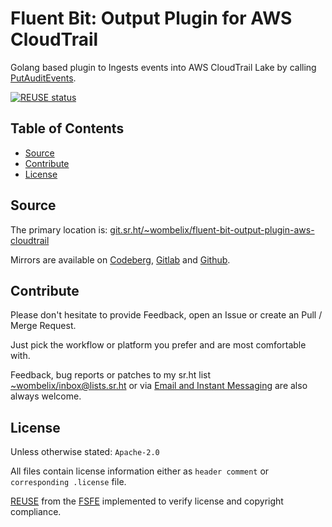 <!--
SPDX-FileCopyrightText: 2024 Dominik Wombacher <dominik@wombacher.cc>

SPDX-License-Identifier: Apache-2.0
-->

# Fluent Bit: Output Plugin for AWS CloudTrail

Golang based plugin to Ingests events into AWS CloudTrail Lake by calling
[PutAuditEvents](https://docs.aws.amazon.com/awscloudtraildata/latest/APIReference/API_PutAuditEvents.html).

[![REUSE status](https://api.reuse.software/badge/git.sr.ht/~wombelix/fluent-bit-output-plugin-aws-cloudtrail)](https://api.reuse.software/info/git.sr.ht/~wombelix/fluent-bit-output-plugin-aws-cloudtrail)

## Table of Contents

* [Source](#source)
* [Contribute](#contribute)
* [License](#license)

## Source

The primary location is:
[git.sr.ht/~wombelix/fluent-bit-output-plugin-aws-cloudtrail](https://git.sr.ht/~wombelix/fluent-bit-output-plugin-aws-cloudtrail)

Mirrors are available on
[Codeberg](https://codeberg.org/wombelix/fluent-bit-output-plugin-aws-cloudtrail),
[Gitlab](https://gitlab.com/wombelix/fluent-bit-output-plugin-aws-cloudtrail) and
[Github](https://github.com/wombelix/fluent-bit-output-plugin-aws-cloudtrail).

## Contribute

Please don't hesitate to provide Feedback,
open an Issue or create an Pull / Merge Request.

Just pick the workflow or platform you prefer and are most comfortable with.

Feedback, bug reports or patches to my sr.ht list
[~wombelix/inbox@lists.sr.ht](https://lists.sr.ht/~wombelix/inbox) or via
[Email and Instant Messaging](https://dominik.wombacher.cc/pages/contact.html)
are also always welcome.

## License

Unless otherwise stated: `Apache-2.0`

All files contain license information either as
`header comment` or `corresponding .license` file.

[REUSE](https://reuse.software) from the [FSFE](https://fsfe.org/)
implemented to verify license and copyright compliance.
